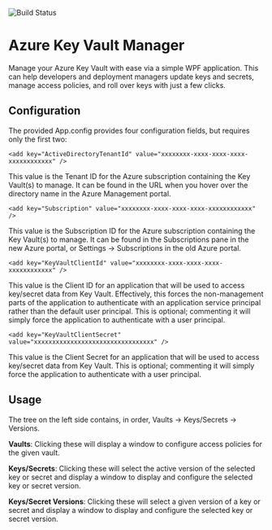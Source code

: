 ![Build Status](https://dpeted.visualstudio.com/DefaultCollection/_apis/public/build/definitions/f172cbc4-c5dd-4e53-a795-ed5dc807800c/128/badge)

# Azure Key Vault Manager
Manage your Azure Key Vault with ease via a simple WPF application. This can help developers and deployment managers update keys and secrets, manage access policies, and roll over keys with just a few clicks.

## Configuration
The provided App.config provides four configuration fields, but requires only the first two:

```
<add key="ActiveDirectoryTenantId" value="xxxxxxxx-xxxx-xxxx-xxxx-xxxxxxxxxxxx" />
```
This value is the Tenant ID for the Azure subscription containing the Key Vault(s) to manage. It can be found in the URL when you hover over the directory name in the Azure Management portal.


```
<add key="Subscription" value="xxxxxxxx-xxxx-xxxx-xxxx-xxxxxxxxxxxx" />
```
This value is the Subscription ID for the Azure subscription containing the Key Vault(s) to manage. It can be found in the Subscriptions pane in the new Azure portal, or Settings -> Subscriptions in the old Azure portal.


```
<add key="KeyVaultClientId" value="xxxxxxxx-xxxx-xxxx-xxxx-xxxxxxxxxxxx" />
```
This value is the Client ID for an application that will be used to access key/secret data from Key Vault. Effectively, this forces the non-management parts of the application to authenticate with an application service principal rather than the default user principal. This is optional; commenting it will simply force the application to authenticate with a user principal.


```
<add key="KeyVaultClientSecret" value="xxxxxxxxxxxxxxxxxxxxxxxxxxxxxxxxx" />
```
This value is the Client Secret for an application that will be used to access key/secret data from Key Vault. This is optional; commenting it will simply force the application to authenticate with a user principal.

## Usage
The tree on the left side contains, in order, Vaults -> Keys/Secrets -> Versions.

**Vaults**: Clicking these will display a window to configure access policies for the given vault.

**Keys/Secrets**: Clicking these will select the active version of the selected key or secret and display a window to display and configure the selected key or secret version.

**Keys/Secret Versions**: Clicking these will select a given version of a key or secret and display a window to display and configure the selected key or secret version.
